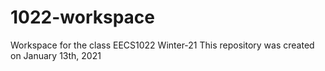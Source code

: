 # 1022-workspace
Workspace for the class EECS1022 Winter-21
This repository was created on January 13th, 2021
